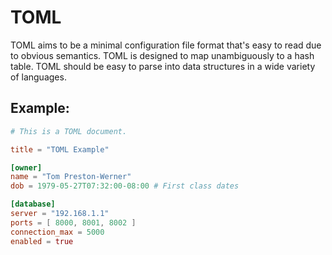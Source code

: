 # TOML

TOML aims to be a minimal configuration file format that's easy to read due to obvious semantics.
TOML is designed to map unambiguously to a hash table.
TOML should be easy to parse into data structures in a wide variety of languages.

## Example:
```toml
# This is a TOML document.

title = "TOML Example"

[owner]
name = "Tom Preston-Werner"
dob = 1979-05-27T07:32:00-08:00 # First class dates

[database]
server = "192.168.1.1"
ports = [ 8000, 8001, 8002 ]
connection_max = 5000
enabled = true
```
